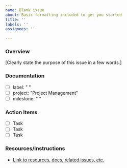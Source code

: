 ```yaml
---
name: Blank issue
about: Basic formatting included to get you started
title: ''
labels: ''
assignees: ''

---
```


### Overview
[Clearly state the purpose of this issue in a few words.]

### Documentation
- [ ] label: " "
- [ ] project: "Project Management"
- [ ] milestone: " "

### Action Items
- [ ] Task
- [ ] Task
- [ ] Task

### Resources/Instructions
- [Link to resources, docs, related issues, etc.](http://google.com)
